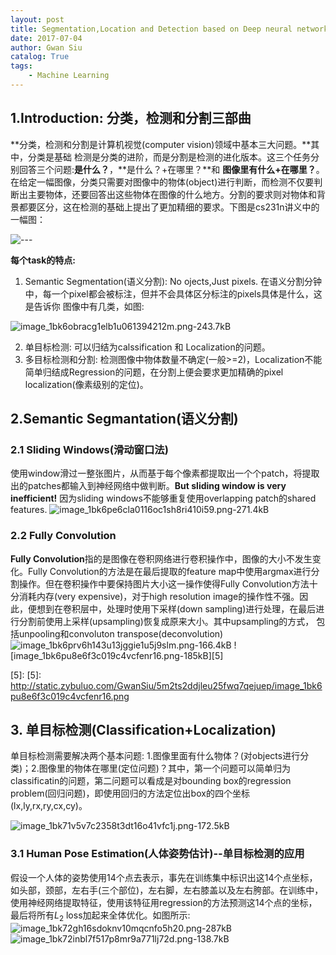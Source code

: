 ```yaml
---
layout: post
title: Segmentation,Location and Detection based on Deep neural network
date: 2017-07-04
author: Gwan Siu
catalog: True
tags:
    - Machine Learning
---
```


## 1.Introduction: 分类，检测和分割三部曲  

**分类，检测和分割是计算机视觉(computer vision)领域中基本三大问题。**其中，分类是基础
检测是分类的进阶，而是分割是检测的进化版本。这三个任务分别回答三个问题:**是什么？**，**是什么？+在哪里？**和 **图像里有什么+在哪里？**。在给定一幅图像，分类只需要对图像中的物体(object)进行判断，而检测不仅要判断出主要物体，还要回答出这些物体在图像的什么地方。分割的要求则对物体和背景都要区分，这在检测的基础上提出了更加精细的要求。下图是cs231n讲义中的一幅图：

![---][1]

[1]: http://static.zybuluo.com/GwanSiu/58pirxq51vr8ii4vohykj63r/image_1bk6o2bmc1eit205rckt3j79.png

**每个task的特点:**  
1. Semantic Segmentation(语义分割): No ojects,Just pixels. 在语义分割分钟中，每一个pixel都会被标注，但并不会具体区分标注的pixels具体是什么，这是告诉你
图像中有几类，如图:

![image_1bk6obracg1elb1u061394212m.png-243.7kB][2]

[2]: http://static.zybuluo.com/GwanSiu/3d919nn7ld6c72hnbdav9ynv/image_1bk6obracg1elb1u061394212m.png

2. 单目标检测: 可以归结为calssification 和 Localization的问题。
3. 多目标检测和分割: 检测图像中物体数量不确定(一般>=2)，Localization不能简单归结成Regression的问题，在分割上便会要求更加精确的pixel localization(像素级别的定位)。

## 2.Semantic Segmantation(语义分割)
### 2.1 Sliding Windows(滑动窗口法)
使用window滑过一整张图片，从而基于每个像素都提取出一个个patch，将提取出的patches都输入到神经网络中做判断。**But sliding window is very inefficient!** 因为sliding windows不能够重复使用overlapping patch的shared features.
![image_1bk6pe6cla0116oc1sh8ri410i59.png-271.4kB][3]

[3]: http://static.zybuluo.com/GwanSiu/7r3570nbxo83y71bz6459zam/image_1bk6pe6cla0116oc1sh8ri410i59.png
### 2.2 Fully Convolution
**Fully Convolution**指的是图像在卷积网络进行卷积操作中，图像的大小不发生变化。Fully Convolution的方法是在最后提取的feature map中使用argmax进行分割操作。但在卷积操作中要保持图片大小这一操作使得Fully Convolution方法十分消耗内存(very expensive)，对于high resolution image的操作性不强。因此，便想到在卷积层中，处理时使用下采样(down sampling)进行处理，在最后进行分割前使用上采样(upsampling)恢复成原来大小。其中upsampling的方式，
包括unpooling和convoluton transpose(deconvolution)
![image_1bk6prv6h143u13jggie1u5j9slm.png-166.4kB][4]
![image_1bk6pu8e6f3c019c4vcfenr16.png-185kB][5]

[4]: http://static.zybuluo.com/GwanSiu/obacwnl0ep2alrpaz396gl0i/image_1bk6prv6h143u13jggie1u5j9slm.png
[5]: [5]: http://static.zybuluo.com/GwanSiu/5m2ts2ddjleu25fwq7qejuep/image_1bk6pu8e6f3c019c4vcfenr16.png

## 3. 单目标检测(Classification+Localization)
单目标检测需要解决两个基本问题: 1.图像里面有什么物体？(对objects进行分类)；2.图像里的物体在哪里(定位问题)？其中，第一个问题可以简单归为classificatin的问题，第二问题可以看成是对bounding box的regression problem(回归问题)，即使用回归的方法定位出box的四个坐标(lx,ly,rx,ry,cx,cy)。

![image_1bk71v5v7c2358t3dt16o41vfc1j.png-172.5kB][6]

[6]: http://static.zybuluo.com/GwanSiu/4bxj6j5n8nyzwja1360atsit/image_1bk71v5v7c2358t3dt16o41vfc1j.png

### 3.1 Human Pose Estimation(人体姿势估计)--单目标检测的应用
假设一个人体的姿势使用14个点去表示，事先在训练集中标识出这14个点坐标，如头部，颈部，左右手(三个部位)，左右脚，左右膝盖以及左右胯部。在训练中，使用神经网络提取特征，使用该特征用regression的方法预测这14个点的坐标，最后将所有$L_{2}$ loss加起来全体优化。如图所示:
![image_1bk72gh16sdoknv10mqcnfo5h20.png-287kB][7]
![image_1bk72inbl7f517p8mr9a771lj72d.png-138.7kB][8]

[7]: http://static.zybuluo.com/GwanSiu/832zy49snw3rlhlgdhik17gh/image_1bk72gh16sdoknv10mqcnfo5h20.png
[8]: http://static.zybuluo.com/GwanSiu/p5onvnhuy67shgn0vzj7qke4/image_1bk72inbl7f517p8mr9a771lj72d.png




